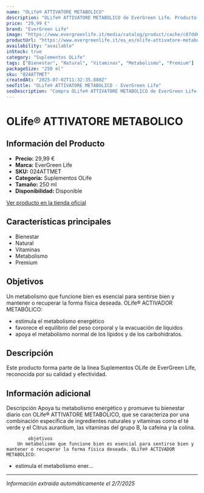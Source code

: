 ```yaml
---
name: "OLife® ATTIVATORE METABOLICO"
description: "OLife® ATTIVATORE METABOLICO de EverGreen Life. Producto de alta calidad."
price: "29,99 €"
brand: "EverGreen Life"
image: "https://www.evergreenlife.it/media/catalog/product/cache/c07dd61d864357977e19899508bed4cf/s/k/sku-024attmet.png"
productUrl: "https://www.evergreenlife.it/es_es/olife-attivatore-metabolico.html"
availability: "available"
inStock: true
category: "Suplementos OLife"
tags: ["Bienestar", "Natural", "Vitaminas", "Metabolismo", "Premium"]
packageSize: "250 ml"
sku: "024ATTMET"
createdAt: "2025-07-02T11:32:35.888Z"
seoTitle: "OLife® ATTIVATORE METABOLICO - EverGreen Life"
seoDescription: "Compra OLife® ATTIVATORE METABOLICO de EverGreen Life."
---
```


# OLife® ATTIVATORE METABOLICO



## Información del Producto

- **Precio:** 29,99 €
- **Marca:** EverGreen Life
- **SKU:** 024ATTMET
- **Categoría:** Suplementos OLife
- **Tamaño:** 250 ml
- **Disponibilidad:** Disponible

[Ver producto en la tienda oficial](https://www.evergreenlife.it/es_es/olife-attivatore-metabolico.html)

## Características principales

- Bienestar
- Natural
- Vitaminas
- Metabolismo
- Premium


## Objetivos

Un metabolismo que funcione bien es esencial para sentirse bien y mantener o recuperar la forma física deseada. OLife® ACTIVADOR METABÓLICO:
- estimula el metabolismo energético
- favorece el equilibrio del peso corporal y la evacuación de líquidos
- apoya el metabolismo normal de los lípidos y de los carbohidratos.


## Descripción

Este producto forma parte de la línea Suplementos OLife de EverGreen Life, reconocida por su calidad y efectividad.


## Información adicional

Descripción
        Apoya tu metabolismo energético y promueve tu bienestar diario con OLife® ATTIVATORE METABOLICO, que se caracteriza por una combinación específica de ingredientes naturales y vitaminas como el té verde y el Citrus aurantium, las vitaminas del grupo B, la cafeína y la colina.



            objetivos
        Un metabolismo que funcione bien es esencial para sentirse bien y mantener o recuperar la forma física deseada. OLife® ACTIVADOR METABÓLICO:
- estimula el metabolismo ener...

---

*Información extraída automáticamente el 2/7/2025*

